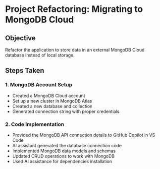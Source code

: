# Project Refactoring: Migrating to MongoDB Cloud

## Objective
Refactor the application to store data in an external MongoDB Cloud database instead of local storage.

## Steps Taken

### 1. MongoDB Account Setup
- Created a MongoDB Cloud account
- Set up a new cluster in MongoDB Atlas
- Created a new database and collection
- Generated connection string with proper credentials

### 2. Code Implementation
- Provided the MongoDB API connection details to GitHub Copilot in VS Code
- AI assistant generated the database connection code
- Implemented MongoDB data models and schemas
- Updated CRUD operations to work with MongoDB
- Used AI assistance for dependencies installation